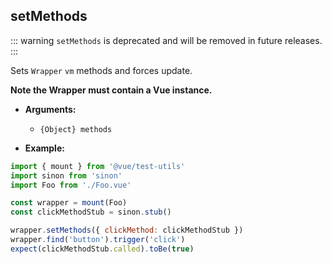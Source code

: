 ## setMethods

::: warning
`setMethods` is deprecated and will be removed in future releases.
:::

Sets `Wrapper` `vm` methods and forces update.

**Note the Wrapper must contain a Vue instance.**

- **Arguments:**

  - `{Object} methods`

- **Example:**

```js
import { mount } from '@vue/test-utils'
import sinon from 'sinon'
import Foo from './Foo.vue'

const wrapper = mount(Foo)
const clickMethodStub = sinon.stub()

wrapper.setMethods({ clickMethod: clickMethodStub })
wrapper.find('button').trigger('click')
expect(clickMethodStub.called).toBe(true)
```
